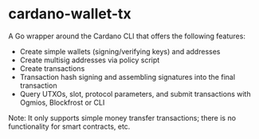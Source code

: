 # cardano-wallet-tx
A Go wrapper around the Cardano CLI that offers the following features:
- Create simple wallets (signing/verifying keys) and addresses
- Create multisig addresses via policy script
- Create transactions
- Transaction hash signing and assembling signatures into the final transaction
- Query UTXOs, slot, protocol parameters, and submit transactions with Ogmios, Blockfrost or CLI

Note: It only supports simple money transfer transactions; there is no functionality for smart contracts, etc.